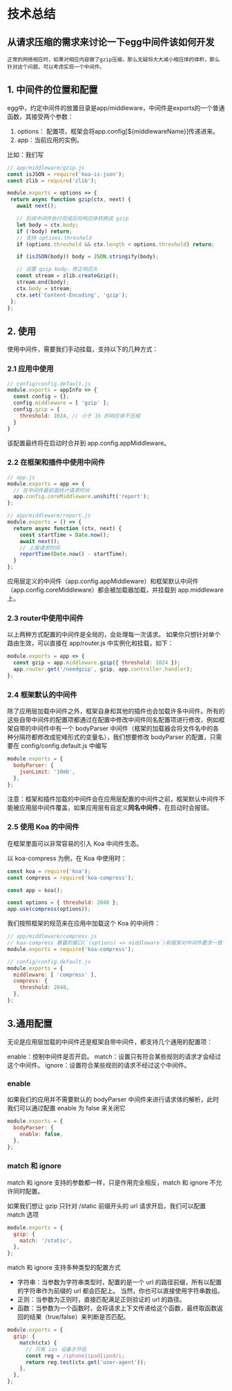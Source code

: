 # 技术总结

## 从请求压缩的需求来讨论一下egg中间件该如何开发

```
正常的网络相应时，如果对相应内容做了gzip压缩，那么无疑将大大减小相应体的体积，那么针对这个问题，可以考虑实现一个中间件。
```

## 1. 中间件的位置和配置

egg中，约定中间件的放置目录是app/middleware，中间件是exports的一个普通函数，其接受两个参数：
 1. options： 配置项，框架会将app.config[${middlewareName}]传递进来。
 2. app：当前应用的实例。

 比如：我们写

 ```js
// app/middleware/gzip.js
const isJSON = require('koa-is-json');
const zlib = require('zlib');

module.exports = options => {
  return async function gzip(ctx, next) {
    await next();

    // 后续中间件执行完成后将响应体转换成 gzip
    let body = ctx.body;
    if (!body) return;
    // 支持 options.threshold
    if (options.threshold && ctx.length < options.threshold) return;

    if (isJSON(body)) body = JSON.stringify(body);

    // 设置 gzip body，修正响应头
    const stream = zlib.createGzip();
    stream.end(body);
    ctx.body = stream;
    ctx.set('Content-Encoding', 'gzip');
  };
};
 ```
## 2. 使用

使用中间件，需要我们手动挂载，支持以下的几种方式：
  
  ### 2.1 应用中使用

  ```js
  // config/config.default.js
  module.exports = appInfo => {
    const config = {};
    config.middleware = [ 'gzip' ];
    config.gzip = {
      threshold: 1024, // 小于 1k 的响应体不压缩
    }
  }
  ```
  该配置最终将在启动时合并到 app.config.appMiddleware。

  ### 2.2 在框架和插件中使用中间件
  
```js
// app.js
module.exports = app => {
  // 在中间件最前面统计请求时间
  app.config.coreMiddleware.unshift('report');
};

// app/middleware/report.js
module.exports = () => {
  return async function (ctx, next) {
    const startTime = Date.now();
    await next();
    // 上报请求时间
    reportTime(Date.now() - startTime);
  }
};
```

应用层定义的中间件（app.config.appMiddleware）和框架默认中间件（app.config.coreMiddleware）都会被加载器加载，并挂载到 app.middleware 上。

### 2.3 router中使用中间件

以上两种方式配置的中间件是全局的，会处理每一次请求。 如果你只想针对单个路由生效，可以直接在 app/router.js 中实例化和挂载，如下：

```js
module.exports = app => {
  const gzip = app.middleware.gzip({ threshold: 1024 });
  app.router.get('/needgzip', gzip, app.controller.handler);
};

```

### 2.4 框架默认的中间件
除了应用层加载中间件之外，框架自身和其他的插件也会加载许多中间件。所有的这些自带中间件的配置项都通过在配置中修改中间件同名配置项进行修改，例如框架自带的中间件中有一个 bodyParser 中间件（框架的加载器会将文件名中的各种分隔符都修改成驼峰形式的变量名），我们想要修改 bodyParser 的配置，只需要在 config/config.default.js 中编写
```js
module.exports = {
  bodyParser: {
    jsonLimit: '10mb',
  },
};
```
注意：框架和插件加载的中间件会在应用层配置的中间件之前，框架默认中间件不能被应用层中间件覆盖，如果应用层有自定义**同名中间件**，在启动时会报错。


### 2.5 使用 Koa 的中间件
在框架里面可以非常容易的引入 Koa 中间件生态。

以 koa-compress 为例，在 Koa 中使用时：
```js
const koa = require('koa');
const compress = require('koa-compress');

const app = koa();

const options = { threshold: 2048 };
app.use(compress(options));
```
我们按照框架的规范来在应用中加载这个 Koa 的中间件：
```js
// app/middleware/compress.js
// koa-compress 暴露的接口(`(options) => middleware`)和框架对中间件要求一致
module.exports = require('koa-compress');

// config/config.default.js
module.exports = {
  middleware: [ 'compress' ],
  compress: {
    threshold: 2048,
  },
};
```
## 3.通用配置
无论是应用层加载的中间件还是框架自带中间件，都支持几个通用的配置项：

enable：控制中间件是否开启。
match：设置只有符合某些规则的请求才会经过这个中间件。
ignore：设置符合某些规则的请求不经过这个中间件。

### enable
如果我们的应用并不需要默认的 bodyParser 中间件来进行请求体的解析，此时我们可以通过配置 enable 为 false 来关闭它
```js
module.exports = {
  bodyParser: {
    enable: false,
  },
};
```

### match 和 ignore
match 和 ignore 支持的参数都一样，只是作用完全相反，match 和 ignore 不允许同时配置。

如果我们想让 gzip 只针对 /static 前缀开头的 url 请求开启，我们可以配置 match 选项
```js
module.exports = {
  gzip: {
    match: '/static',
  },
};
```
match 和 ignore 支持多种类型的配置方式

+ 字符串：当参数为字符串类型时，配置的是一个 url 的路径前缀，所有以配置的字符串作为前缀的 url 都会匹配上。 当然，你也可以直接使用字符串数组。
+ 正则：当参数为正则时，直接匹配满足正则验证的 url 的路径。
+ 函数：当参数为一个函数时，会将请求上下文传递给这个函数，最终取函数返回的结果（true/false）来判断是否匹配。
```js
module.exports = {
  gzip: {
    match(ctx) {
      // 只有 ios 设备才开启
      const reg = /iphone|ipad|ipod/i;
      return reg.test(ctx.get('user-agent'));
    },
  },
};
```


